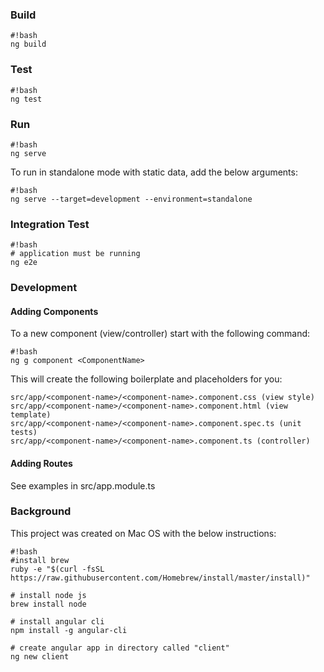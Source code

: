 ### Build ###
```
#!bash
ng build
```
### Test ###
```
#!bash
ng test
```
### Run ###
```
#!bash
ng serve
```
To run in standalone mode with static data, add the below arguments:
```
#!bash
ng serve --target=development --environment=standalone
```
### Integration Test ###
```
#!bash
# application must be running
ng e2e
```
### Development ###
#### Adding Components ####
To a new component (view/controller) start with the following command:
```
#!bash
ng g component <ComponentName>
```
This will create the following boilerplate and placeholders for you:
```
src/app/<component-name>/<component-name>.component.css (view style)
src/app/<component-name>/<component-name>.component.html (view template)
src/app/<component-name>/<component-name>.component.spec.ts (unit tests)
src/app/<component-name>/<component-name>.component.ts (controller)
```
#### Adding Routes ###
See examples in src/app.module.ts
### Background ###
This project was created on Mac OS with the below instructions:
```
#!bash
#install brew
ruby -e "$(curl -fsSL https://raw.githubusercontent.com/Homebrew/install/master/install)"

# install node js
brew install node

# install angular cli
npm install -g angular-cli

# create angular app in directory called "client"
ng new client
```
